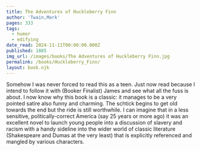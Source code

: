 ```yaml
---
title: The Adventures of Huckleberry Finn
author: 'Twain,Mark'
pages: 333
tags:
  - humor
  - edifying
date_read: 2024-11-11T00:00:00.000Z
published: 1885
img_url: /images/books/The Adventures of Huckleberry Finn.jpg
permalink: /books/Huckleberry_Finn/
layout: book.njk
---
```

Somehow I was never forced to read this as a teen.  Just now read because I intend to follow it with (Booker Finalist) James and see what all the fuss is about.  I now know why this book is a classic: it manages to be a very pointed satire also funny and charming.  The schtick begins to get old towards the end but the ride is still worthwhile.  I can imagine that in a less sensitive, politically-correct America (say 25 years or more ago) it was an excellent novel to launch young people into a discussion of slavery and racism with a handy sideline into the wider world of classic literature (Shakespeare and Dumas at the very least) that is explicitly referenced and mangled by various characters.
